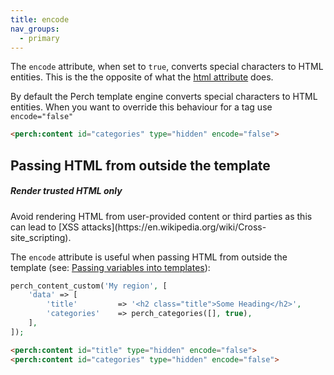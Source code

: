 ```yaml
---
title: encode
nav_groups:
  - primary
---
```


The `encode` attribute, when set to `true`, converts special characters to HTML entities. This is the the opposite of what the [html attribute](/templates/attributes/html/) does.

By default the Perch template engine converts special characters to HTML entities. When you want to override this behaviour for a tag use `encode="false"`

```html
<perch:content id="categories" type="hidden" encode="false">
```


## Passing HTML from outside the template

<div class="callout warning">
  <h5>Render trusted HTML only</h5>
  <p>Avoid rendering HTML from user-provided content or third parties as this can lead to [XSS attacks](https://en.wikipedia.org/wiki/Cross-site_scripting).</p>
</div>

The `encode` attribute is useful when passing HTML from outside the template (see: [Passing variables into templates](/templates/passing-variables-into-templates/)):

```php
perch_content_custom('My region', [
    'data' => [
        'title'         => '<h2 class="title">Some Heading</h2>',
        'categories'    => perch_categories([], true),
    ],
]);
```

```html
<perch:content id="title" type="hidden" encode="false">
<perch:content id="categories" type="hidden" encode="false">
```